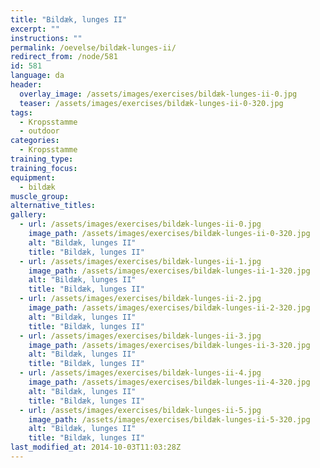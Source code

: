 ```yaml
---
title: "Bildæk, lunges II"
excerpt: ""
instructions: ""
permalink: /oevelse/bildæk-lunges-ii/
redirect_from: /node/581
id: 581
language: da
header:
  overlay_image: /assets/images/exercises/bildæk-lunges-ii-0.jpg
  teaser: /assets/images/exercises/bildæk-lunges-ii-0-320.jpg
tags:
  - Kropsstamme
  - outdoor
categories:
  - Kropsstamme
training_type: 
training_focus: 
equipment:
  - bildæk
muscle_group:
alternative_titles:
gallery:
  - url: /assets/images/exercises/bildæk-lunges-ii-0.jpg
    image_path: /assets/images/exercises/bildæk-lunges-ii-0-320.jpg
    alt: "Bildæk, lunges II"
    title: "Bildæk, lunges II"
  - url: /assets/images/exercises/bildæk-lunges-ii-1.jpg
    image_path: /assets/images/exercises/bildæk-lunges-ii-1-320.jpg
    alt: "Bildæk, lunges II"
    title: "Bildæk, lunges II"
  - url: /assets/images/exercises/bildæk-lunges-ii-2.jpg
    image_path: /assets/images/exercises/bildæk-lunges-ii-2-320.jpg
    alt: "Bildæk, lunges II"
    title: "Bildæk, lunges II"
  - url: /assets/images/exercises/bildæk-lunges-ii-3.jpg
    image_path: /assets/images/exercises/bildæk-lunges-ii-3-320.jpg
    alt: "Bildæk, lunges II"
    title: "Bildæk, lunges II"
  - url: /assets/images/exercises/bildæk-lunges-ii-4.jpg
    image_path: /assets/images/exercises/bildæk-lunges-ii-4-320.jpg
    alt: "Bildæk, lunges II"
    title: "Bildæk, lunges II"
  - url: /assets/images/exercises/bildæk-lunges-ii-5.jpg
    image_path: /assets/images/exercises/bildæk-lunges-ii-5-320.jpg
    alt: "Bildæk, lunges II"
    title: "Bildæk, lunges II"
last_modified_at: 2014-10-03T11:03:28Z
---
```



